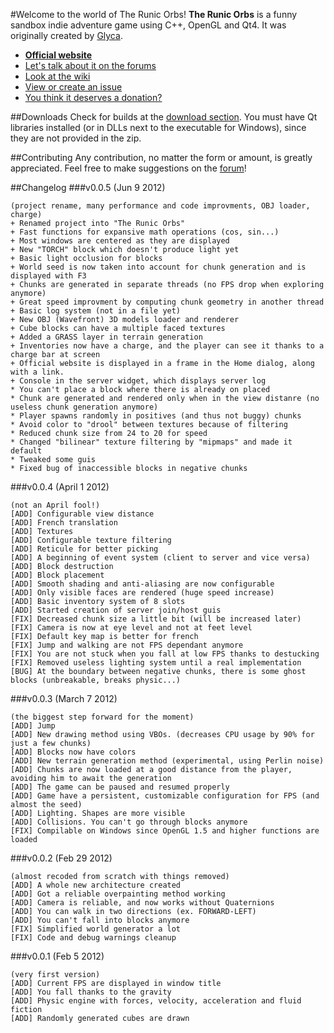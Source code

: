 #Welcome to the world of The Runic Orbs!
**The Runic Orbs** is a funny sandbox indie adventure game using C++, OpenGL and Qt4. It was originally created by [Glyca](https://github.com/Glyca/RunicOrbs).  
* **[Official website](http://www.runicorbs.net)**
* [Let's talk about it on the forums](http://www.runicorbs.net/forums)
* [Look at the wiki](https://github.com/Glyca/RunicOrbs/wiki)
* [View or create an issue](https://github.com/Glyca/RunicOrbs/issues)
* [You think it deserves a donation?](http://www.runicorbs.net/donate/)

##Downloads
Check for builds at the [download section](https://github.com/Glyca/RunicOrbs/downloads).
You must have Qt libraries installed (or in DLLs next to the executable for Windows), since they are not provided in the zip.

##Contributing
Any contribution, no matter the form or amount, is greatly appreciated. Feel free to make suggestions on the [forum](http://www.runicorbs.net/forums)!

##Changelog
###v0.0.5 (Jun 9 2012)
```
(project rename, many performance and code improvments, OBJ loader, charge)
+ Renamed project into "The Runic Orbs"
+ Fast functions for expansive math operations (cos, sin...)
+ Most windows are centered as they are displayed
+ New "TORCH" block which doesn't produce light yet
+ Basic light occlusion for blocks
+ World seed is now taken into account for chunk generation and is displayed with F3
+ Chunks are generated in separate threads (no FPS drop when exploring anymore)
+ Great speed improvment by computing chunk geometry in another thread
+ Basic log system (not in a file yet)
+ New OBJ (Wavefront) 3D models loader and renderer
+ Cube blocks can have a multiple faced textures
+ Added a GRASS layer in terrain generation
+ Inventories now have a charge, and the player can see it thanks to a charge bar at screen
+ Official website is displayed in a frame in the Home dialog, along with a link.
+ Console in the server widget, which displays server log
* You can't place a block where there is already on placed
* Chunk are generated and rendered only when in the view distanre (no useless chunk generation anymore)
* Player spawns randomly in positives (and thus not buggy) chunks
* Avoid color to "drool" between textures because of filtering
* Reduced chunk size from 24 to 20 for speed
* Changed "bilinear" texture filtering by "mipmaps" and made it default
* Tweaked some guis
* Fixed bug of inaccessible blocks in negative chunks
```
###v0.0.4 (April 1 2012)
```
(not an April fool!)
[ADD] Configurable view distance
[ADD] French translation
[ADD] Textures
[ADD] Configurable texture filtering
[ADD] Reticule for better picking
[ADD] A beginning of event system (client to server and vice versa)
[ADD] Block destruction
[ADD] Block placement
[ADD] Smooth shading and anti-aliasing are now configurable
[ADD] Only visible faces are rendered (huge speed increase)
[ADD] Basic inventory system of 8 slots
[ADD] Started creation of server join/host guis
[FIX] Decreased chunk size a little bit (will be increased later)
[FIX] Camera is now at eye level and not at feet level
[FIX] Default key map is better for french
[FIX] Jump and walking are not FPS dependant anymore
[FIX] You are not stuck when you fall at low FPS thanks to destucking
[FIX] Removed useless lighting system until a real implementation
[BUG] At the boundary between negative chunks, there is some ghost blocks (unbreakable, breaks physic...)
```
###v0.0.3 (March 7 2012)
```
(the biggest step forward for the moment)
[ADD] Jump
[ADD] New drawing method using VBOs. (decreases CPU usage by 90% for just a few chunks)
[ADD] Blocks now have colors
[ADD] New terrain generation method (experimental, using Perlin noise)
[ADD] Chunks are now loaded at a good distance from the player, avoiding him to await the generation
[ADD] The game can be paused and resumed properly
[ADD] Game have a persistent, customizable configuration for FPS (and almost the seed)
[ADD] Lighting. Shapes are more visible
[ADD] Collisions. You can't go through blocks anymore
[FIX] Compilable on Windows since OpenGL 1.5 and higher functions are loaded
```
###v0.0.2 (Feb 29 2012)
```
(almost recoded from scratch with things removed)
[ADD] A whole new architecture created
[ADD] Got a reliable overpainting method working
[ADD] Camera is reliable, and now works without Quaternions
[ADD] You can walk in two directions (ex. FORWARD-LEFT)
[ADD] You can't fall into blocks anymore
[FIX] Simplified world generator a lot
[FIX] Code and debug warnings cleanup
```
###v0.0.1 (Feb 5 2012)
```
(very first version)
[ADD] Current FPS are displayed in window title
[ADD] You fall thanks to the gravity
[ADD] Physic engine with forces, velocity, acceleration and fluid fiction
[ADD] Randomly generated cubes are drawn
```
